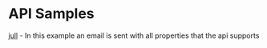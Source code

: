 # API Samples

[jull](full.json) - In this example an email is sent with all properties that the api supports
